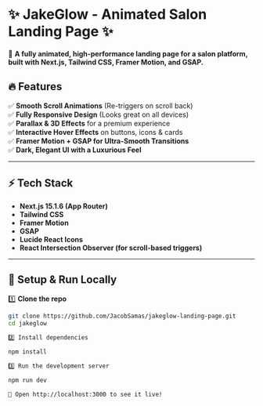 # ✨ JakeGlow - Animated Salon Landing Page ✨

🚀 **A fully animated, high-performance landing page for a salon platform, built with Next.js, Tailwind CSS, Framer Motion, and GSAP.**  

## 🔥 Features
✅ **Smooth Scroll Animations** (Re-triggers on scroll back)  
✅ **Fully Responsive Design** (Looks great on all devices)  
✅ **Parallax & 3D Effects** for a premium experience  
✅ **Interactive Hover Effects** on buttons, icons & cards  
✅ **Framer Motion + GSAP for Ultra-Smooth Transitions**  
✅ **Dark, Elegant UI with a Luxurious Feel**  

---

## ⚡ Tech Stack
- **Next.js 15.1.6 (App Router)**
- **Tailwind CSS**
- **Framer Motion**
- **GSAP**
- **Lucide React Icons**
- **React Intersection Observer (for scroll-based triggers)**  

---

## 🚀 Setup & Run Locally
1️⃣ **Clone the repo**  
```bash
git clone https://github.com/JacobSamas/jakeglow-landing-page.git
cd jakeglow

2️⃣ Install dependencies

npm install

3️⃣ Run the development server

npm run dev

🔗 Open http://localhost:3000 to see it live!

